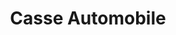 ---
title: "Casse Automobile"
url: /saint-just-malmont/casse-automobile-route-de-linnovation/
shop: Autoteile
---